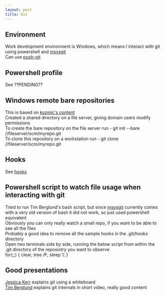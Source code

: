 ```yaml
---
layout: post
title: Git
---
```



Environment
-----------
Work development environment is Windows, which means I interact with git using powershell and [msysgit](http://msysgit.github.com/)  
Can use [posh-git](https://github.com/dahlbyk/posh-git)  


Powershell profile
------------------
See ??PENDING??  


Windows remote bare repositories
--------------------------------
This is based on [kozmic's content](http://kozmic.pl/2011/08/20/simple-guide-to-running-git-server-on-windows-in-local-network-kind-of/)  
Created a shared directory on a file server, giving domain users modify permissions  
To create the bare repository on the file server run - git init --bare //fileserver/scm/myrepo.git  
To clone this repository on a workstation run - git clone //fileserver/scm/myrepo.git  


Hooks
-----
See [hooks](http://pmcgrath.github.com/git-hooks/)  


Powershell script to watch file usage when interacting with git
---------------------------------------------------------------
Tried to run Tim Berglund's bash script, but since [msysgit](http://msysgit.github.com/) currently comes with a very old version of bash it did not work, so just used powershell equivalent  
Obviously you can only really watch a small repo, if you want to be able to see all the files  
Probably a good idea to remove all the sample hooks in the .git/hooks directory  
Open two terminals side by side, running the below script from within the .git directory of the reposiotry you want to observe  
for(;;) { clear; tree /F; sleep 1; }


Good presentations
------------------
[Jessica Kerr](http://vimeo.com/46010208) explains git using a whiteboard  
[Tim Berglund](http://vimeo.com/49478285) explains git internals in short video, really good content  
